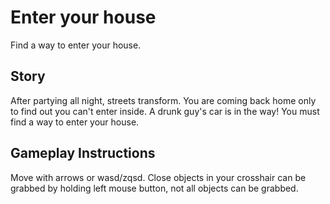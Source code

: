# Enter your house

Find a way to enter your house.

## Story

After partying all night, streets transform. You are coming back home only to find out you can't enter inside. A drunk guy's car is in the way! You must find a way to enter your house.

## Gameplay Instructions

Move with arrows or wasd/zqsd.
Close objects in your crosshair can be grabbed by holding left mouse button, not all objects can be grabbed.
